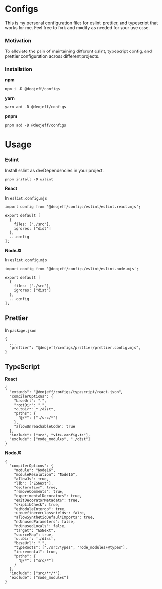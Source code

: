 # Configs

This is my personal configuration files for eslint, prettier, and typescript that works for me.
Feel free to fork and modify as needed for your use case.

### Motivation

To alleviate the pain of maintaining different eslint, typescript config, and prettier configuration across different projects.

### Installation

**npm**

`npm i -D @deojeff/configs`

**yarn**

`yarn add -D @deojeff/configs`

**pnpm**

`pnpm add -D @deojeff/configs`

# Usage

### Eslint

Install eslint as devDependencies in your project.

`pnpm install -D eslint`

**React**

In `eslint.config.mjs`

```
import config from '@deojeff/configs/eslint/eslint.react.mjs';

export default [
  {
    files: ["./src"],
    ignores: ["dist"]
  },
  ...config
];
```

**NodeJS**

In `eslint.config.mjs`

```
import config from '@deojeff/configs/eslint/eslint.node.mjs';

export default [
  {
    files: ["./src"],
    ignores: ["dist"]
  },
  ...config
];
```

## Prettier

In `package.json`

```
{
  ...
  "prettier": "@deojeff/configs/prettier/prettier.config.mjs",
}
```

## TypeScript

**React**

```
{
  "extends": "@deojeff/configs/typescript/react.json",
  "compilerOptions": {
    "baseUrl": ".",
    "rootDir": ".",
    "outDir": "./dist",
    "paths": {
      "@/*": ["./src/*"]
    },
    "allowUnreachableCode": true
  },
  "include": ["src", "vite.config.ts"],
  "exclude": ["node_modules", "./dist"]
}
```

**NodeJS**

```
{
  "compilerOptions": {
    "module": "Node16",
    "moduleResolution": "Node16",
    "allowJs": true,
    "lib": ["ESNext"],
    "declaration": true,
    "removeComments": true,
    "experimentalDecorators": true,
    "emitDecoratorMetadata": true,
    "skipLibCheck": true,
    "esModuleInterop": true,
    "useDefineForClassFields": false,
    "allowSyntheticDefaultImports": true,
    "noUnusedParameters": false,
    "noUnusedLocals": false,
    "target": "ESNext",
    "sourceMap": true,
    "outDir": "./dist",
    "baseUrl": ".",
    "typeRoots": ["./src/types", "node_modules/@types"],
    "incremental": true,
    "paths": {
      "@/*": ["src/*"]
    }
  },
  "include": ["src/**/*"],
  "exclude": ["node_modules"]
}
```
